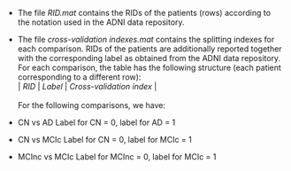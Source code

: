* The file *RID.mat* contains the RIDs of the patients (rows) according to the notation used in the ADNI data repository.

* The file *cross-validation indexes.mat* contains the splitting indexes for each comparison.
RIDs of the patients are additionally reported together with the corresponding label as obtained from the ADNI data repository. <br>
For each comparison, the table has the following structure (each patient corresponding to a different row): <br>
|  *RID*  |  *Label*  |  *Cross-validation index*  |
<br><br>
For the following comparisons, we have:
* CN vs AD
Label for CN = 0, label for AD = 1
* CN vs MCIc
Label for CN = 0, label for MCIc = 1
* MCInc vs MCIc
Label for MCInc = 0, label for MCIc = 1

